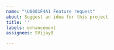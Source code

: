 ```yaml
---
name: "\U0001F4A1 Feature request"
about: Suggest an idea for this project
title: ''
labels: enhancement
assignees: SVijayB

---
```


<!-- ⚠️⚠️ Do Not Delete These Comments. ⚠️⚠️ -->
<!-- Read our Rules of Conduct: https://github.com/SVijayB/OSC-DBot/blob/master/.github/CODE_OF_CONDUCT.md -->
<!-- Please search existing issues to avoid creating duplicates. -->
<!--- Provide a general summary of your question in the Title above -->

<!-- Describe the feature you would like the bot to have. -->



<!-- Before submitting, click on the preview tab to check your work so far-->
